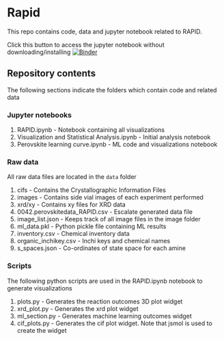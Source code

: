 # Rapid
This repo contains code, data and jupyter notebook related to RAPID.

Click this button to access the jupyter notebook without downloading/installing [![Binder](https://mybinder.org/badge_logo.svg)](https://mybinder.org/v2/gh/darkreactions/rapid/master?filepath=RAPID.ipynb)

## Repository contents
The following sections indicate the folders which contain code and related data

### Jupyter notebooks

1. RAPID.ipynb - Notebook containing all visualizations
2. Visualization and Statistical Analysis.ipynb - Initial analysis notebook
3. Perovskite learning curve.ipynb - ML code and visualizations notebook

### Raw data
All raw data files are located in the ```data``` folder

1. cifs - Contains the Crystallographic Information Files
2. images - Contains side vial images of each experiment performed
3. xrd/xy - Contains xy files for XRD data
4. 0042.perovskitedata_RAPID.csv - Escalate generated data file 
5. image_list.json - Keeps track of all image files in the image folder
6. ml_data.pkl - Python pickle file containing ML results
7. inventory.csv - Chemical inventory data
8. organic_inchikey.csv - Inchi keys and chemical names
9. s_spaces.json - Co-ordinates of state space for each amine

### Scripts
The following python scripts are used in the RAPID.ipynb notebook to generate visualizations

1. plots.py - Generates the reaction outcomes 3D plot widget
2. xrd_plot.py - Generates the xrd plot widget
3. ml_section.py - Generates machine learning outcomes widget
4. cif_plots.py - Generates the cif plot widget. Note that jsmol is used to create the widget
